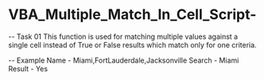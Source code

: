# VBA_Multiple_Match_In_Cell_Script-

-- Task 01
This function is used for matching multiple values against a single cell instead of True or False results which match only for one criteria.

-- Example
Name    - Miami,FortLauderdale,Jacksonville
Search  - Miami
Result  - Yes
